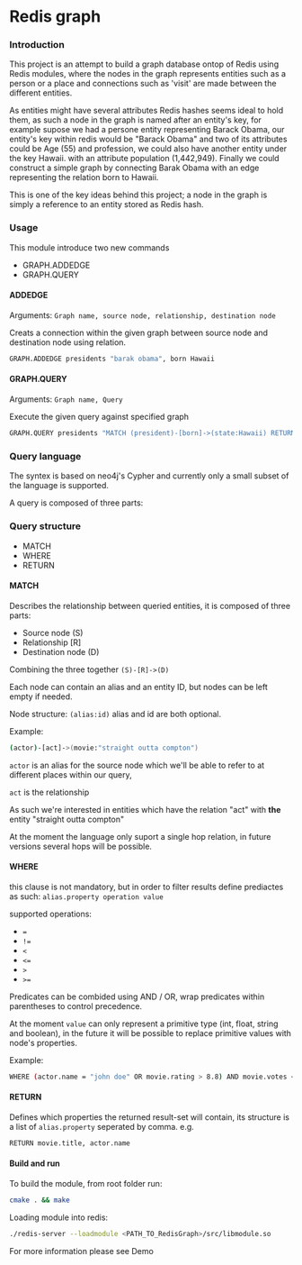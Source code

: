 # Redis graph


### Introduction
This project is an attempt to build a graph database ontop of Redis using Redis modules, where the nodes in the graph represents entities such as a person or a place and connections such as 'visit' are made between the different entities.

As entities might have several attributes Redis hashes seems ideal to hold them, as such a node in the graph is named after an entity's key, for example supose we had a persone entity representing Barack Obama, our entity's key within redis would be "Barack Obama" and two of its attributes could be Age (55) and profession, we could also have another entity under the key Hawaii. with an attribute population (1,442,949).
Finally we could construct a simple graph by connecting Barak Obama with an edge representing the relation born to Hawaii.

This is one of the key ideas behind this project; a node in the graph is simply a reference to an entity stored as Redis hash.


### Usage
This module introduce two new commands
- GRAPH.ADDEDGE
- GRAPH.QUERY

#### ADDEDGE
Arguments: `Graph name, source node, relationship, destination node`

Creats a connection within the given graph between source node and destination node using relation.
```sh
GRAPH.ADDEDGE presidents "barak obama", born Hawaii
```

#### GRAPH.QUERY
Arguments: `Graph name, Query`

Execute the given query against specified graph

```sh
GRAPH.QUERY presidents "MATCH (president)-[born]->(state:Hawaii) RETURN president.name, president.age"
```

### Query language
The syntex is based on neo4j's Cypher and currently only a small subset of the language is supported.

A query is composed of three parts:

### Query structure

 - MATCH
 - WHERE
 - RETURN

#### MATCH
Describes the relationship between queried entities, it is composed of three parts:
- Source node (S)
- Relationship [R]
- Destination node (D)

Combining the three together
`(S)-[R]->(D)`

Each node can contain an alias and an entity ID, but nodes can be left empty if needed.

Node structure: `(alias:id)` alias and id are both optional.

Example:
```sh
(actor)-[act]->(movie:"straight outta compton")
```
`actor` is an alias for the source node which we'll be able to refer to at different places within our query,

`act` is the relationship

As such we're interested in entities which have the relation "act" with **the** entity "straight outta compton"

At the moment the language only suport a single hop relation, in future versions several hops will be possible.

#### WHERE
this clause is not mandatory, but in order to filter results define prediactes as such: `alias.property operation value`

supported operations:
- `=`
- `!=`
- `<`
- `<=`
- `>`
- `>=`

Predicates can be combided using AND / OR, wrap predicates within parentheses to control precedence.

At the moment `value` can only represent a primitive type (int, float, string and boolean), in the future it will be possible to replace primitive values with node's properties.

Example: 
```sh
WHERE (actor.name = "john doe" OR movie.rating > 8.8) AND movie.votes <=250)
```

#### RETURN
Defines which properties the returned result-set will contain, its structure is a list of `alias.property` seperated by comma. e.g. 
```sh 
RETURN movie.title, actor.name
```

#### Build and run
To build the module, from root folder run:
```sh 
cmake . && make
``` 
Loading module into redis:
```sh 
./redis-server --loadmodule <PATH_TO_RedisGraph>/src/libmodule.so
``` 

For more information please see Demo